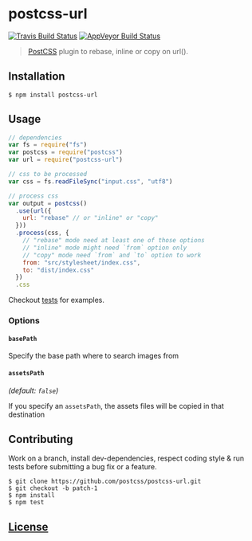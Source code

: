 # postcss-url

[![Travis Build Status](https://img.shields.io/travis/postcss/postcss-url/master.svg?label=unix%20build)](https://travis-ci.org/postcss/postcss-url)
[![AppVeyor Build Status](https://img.shields.io/appveyor/ci/MoOx/postcss-url/master.svg?label=windows%20build)](https://ci.appveyor.com/project/MoOx/postcss-url)

> [PostCSS](https://github.com/postcss/postcss) plugin to rebase, inline or copy on url().

## Installation

```console
$ npm install postcss-url
```

## Usage

```js
// dependencies
var fs = require("fs")
var postcss = require("postcss")
var url = require("postcss-url")

// css to be processed
var css = fs.readFileSync("input.css", "utf8")

// process css
var output = postcss()
  .use(url({
    url: "rebase" // or "inline" or "copy"
  }))
  .process(css, {
    // "rebase" mode need at least one of those options
    // "inline" mode might need `from` option only
    // "copy" mode need `from` and `to` option to work
    from: "src/stylesheet/index.css",
    to: "dist/index.css"
  })
  .css
```

Checkout [tests](test) for examples.

### Options

#### `basePath`

Specify the base path where to search images from

#### `assetsPath`

_(default: `false`)_

If you specify an `assetsPath`, the assets files will be copied in that
destination



## Contributing

Work on a branch, install dev-dependencies, respect coding style & run tests before submitting a bug fix or a feature.

```console
$ git clone https://github.com/postcss/postcss-url.git
$ git checkout -b patch-1
$ npm install
$ npm test
```

## [License](LICENSE)
